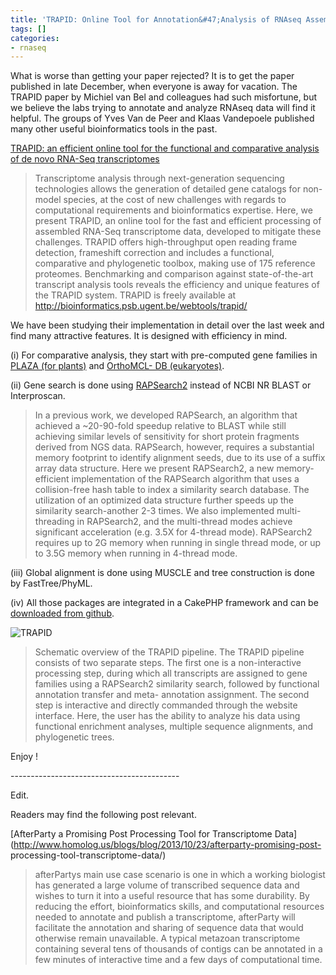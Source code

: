 ```yaml
---
title: 'TRAPID: Online Tool for Annotation&#47;Analysis of RNAseq Assembly'
tags: []
categories:
- rnaseq
---
```

What is worse than getting your paper rejected? It is to get the paper
published in late December, when everyone is away for vacation. The TRAPID
paper by Michiel van Bel and colleagues had such misfortune, but we believe
the labs trying to annotate and analyze RNAseq data will find it helpful. The
groups of Yves Van de Peer and Klaas Vandepoele published many other useful
bioinformatics tools in the past.
<!--more-->

[TRAPID: an efficient online tool for the functional and comparative analysis
of de novo RNA-Seq transcriptomes](http://genomebiology.com/2013/14/12/R134)

> Transcriptome analysis through next-generation sequencing technologies
allows the generation of detailed gene catalogs for non-model species, at the
cost of new challenges with regards to computational requirements and
bioinformatics expertise. Here, we present TRAPID, an online tool for the fast
and efficient processing of assembled RNA-Seq transcriptome data, developed to
mitigate these challenges. TRAPID offers high-throughput open reading frame
detection, frameshift correction and includes a functional, comparative and
phylogenetic toolbox, making use of 175 reference proteomes. Benchmarking and
comparison against state-of-the-art transcript analysis tools reveals the
efficiency and unique features of the TRAPID system. TRAPID is freely
available at http://bioinformatics.psb.ugent.be/webtools/trapid/

We have been studying their implementation in detail over the last week and
find many attractive features. It is designed with efficiency in mind.

(i) For comparative analysis, they start with pre-computed gene families in
[PLAZA (for plants)](http://bioinformatics.psb.ugent.be/plaza/) and [OrthoMCL-
DB (eukaryotes)](http://orthomcl.org/orthomcl/).

(ii) Gene search is done using
[RAPSearch2](http://www.ncbi.nlm.nih.gov/pubmed/22039206) instead of NCBI NR
BLAST or Interproscan.

> In a previous work, we developed RAPSearch, an algorithm that achieved a
~20-90-fold speedup relative to BLAST while still achieving similar levels of
sensitivity for short protein fragments derived from NGS data. RAPSearch,
however, requires a substantial memory footprint to identify alignment seeds,
due to its use of a suffix array data structure. Here we present RAPSearch2, a
new memory-efficient implementation of the RAPSearch algorithm that uses a
collision-free hash table to index a similarity search database. The
utilization of an optimized data structure further speeds up the similarity
search-another 2-3 times. We also implemented multi-threading in RAPSearch2,
and the multi-thread modes achieve significant acceleration (e.g. 3.5X for
4-thread mode). RAPSearch2 requires up to 2G memory when running in single
thread mode, or up to 3.5G memory when running in 4-thread mode.

(iii) Global alignment is done using MUSCLE and tree construction is done by
FastTree/PhyML.

(iv) All those packages are integrated in a CakePHP framework and can be
[downloaded from github](http://bioinformatics.psb.ugent.be/webtools/trapid/).

![TRAPID](http://genomebiology.com/content/figures/gb-2013-14-12-r134-1.jpg)

> Schematic overview of the TRAPID pipeline. The TRAPID pipeline consists of
two separate steps. The first one is a non-interactive processing step, during
which all transcripts are assigned to gene families using a RAPSearch2
similarity search, followed by functional annotation transfer and meta-
annotation assignment. The second step is interactive and directly commanded
through the website interface. Here, the user has the ability to analyze his
data using functional enrichment analyses, multiple sequence alignments, and
phylogenetic trees.

Enjoy !

\------------------------------------------

Edit.

Readers may find the following post relevant.

[AfterParty a Promising Post Processing Tool for Transcriptome
Data](http://www.homolog.us/blogs/blog/2013/10/23/afterparty-promising-post-
processing-tool-transcriptome-data/)

> afterPartys main use case scenario is one in which a working biologist has
generated a large volume of transcribed sequence data and wishes to turn it
into a useful resource that has some durability. By reducing the effort,
bioinformatics skills, and computational resources needed to annotate and
publish a transcriptome, afterParty will facilitate the annotation and sharing
of sequence data that would otherwise remain unavailable. A typical metazoan
transcriptome containing several tens of thousands of contigs can be annotated
in a few minutes of interactive time and a few days of computational time.

